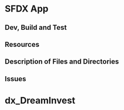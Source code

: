 # SFDX  App

## Dev, Build and Test


## Resources


## Description of Files and Directories


## Issues


# dx_DreamInvest
